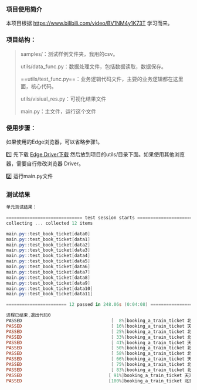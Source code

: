 ### 项目使用简介

本项目根据 https://www.bilibili.com/video/BV1NM4y1K73T  学习而来。



### 项目结构：

> samples/：测试样例文件夹，我用的csv。
>
> utils/data_func.py：数据处理文件，包括数据读取，数据保存。
>
> ==utils/test_func.py==：业务逻辑代码文件，主要的业务逻辑都在这里面，核心代码。
>
> utils/visiual_res.py：可视化结果文件
>
> main.py：主文件，运行这个文件



### 使用步骤：

如果使用的Edge浏览器，可以省略步骤1。

:one: 先下载 [Edge Driver下载](https://developer.microsoft.com/en-us/microsoft-edge/tools/webdriver/)  然后放到项目的utils/目录下面。如果使用其他浏览器，需要自行修改浏览器 Driver。

:two: 运行main.py文件

### 测试结果
```powershell
单元测试结果：

============================= test session starts =============================
collecting ... collected 12 items

main.py::test_book_ticket[data0] 
main.py::test_book_ticket[data1] 
main.py::test_book_ticket[data2] 
main.py::test_book_ticket[data3] 
main.py::test_book_ticket[data4] 
main.py::test_book_ticket[data5] 
main.py::test_book_ticket[data6] 
main.py::test_book_ticket[data7] 
main.py::test_book_ticket[data8] 
main.py::test_book_ticket[data9] 
main.py::test_book_ticket[data10] 
main.py::test_book_ticket[data11] 

======================= 12 passed in 248.06s (0:04:08) ========================

进程已结束,退出代码0
PASSED                                  [  8%]booking_a_train_ticket 北京 天津 2022-06-06 张三 13888888888 12.491
PASSED                                  [ 16%]booking_a_train_ticket 天津 北京 2022-06-07 李四 13999999999 43.311
PASSED                                  [ 25%]booking_a_train_ticket 北京 天津 2022-06-08 王五 13777777777 15.235
PASSED                                  [ 33%]booking_a_train_ticket 北京 天津 2022-06-09 赵六 13666666666 14.293
PASSED                                  [ 41%]booking_a_train_ticket 天津 北京 2022-06-10 钱七 13555555555 43.443
PASSED                                  [ 50%]booking_a_train_ticket 北京 天津 2022-06-11 孙八 13444444444 13.243
PASSED                                  [ 58%]booking_a_train_ticket 北京 天津 2022-06-12 周九 13333333333 12.216
PASSED                                  [ 66%]booking_a_train_ticket 天津 北京 2022-06-13 吴十 13222222222 12.888
PASSED                                  [ 75%]booking_a_train_ticket 北京 天津 2022-06-14 郑十一 13111111111 42.053
PASSED                                  [ 83%]booking_a_train_ticket 北京 天津 2022-06-15 王十二 1300000000 12.858
PASSED                                 [ 91%]booking_a_train_ticket 天津 北京 2022-06-16 赵十三 12999999999 12.541
PASSED                                 [100%]booking_a_train_ticket 北京 天津 2022-06-17 钱十四 12888888888 13.215

```